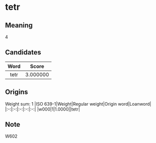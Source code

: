 # tetr

## Meaning

4

## Candidates

|Word|Score|
|:-:|:-:|
|tetr|3.000000|

## Origins

Weight sum: 1
|ISO 639-1|Weight|Regular weight|Origin word|Loanword|
|:-:|:-:|:-:|:-:|:-:|
|w000|1|1.0000||tetr|

## Note

W602
